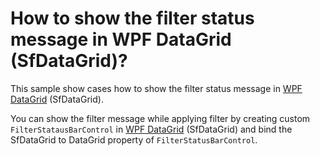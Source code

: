 # How to show the filter status message in WPF DataGrid (SfDataGrid)?

This sample show cases how to show the filter status message in [WPF DataGrid](www.syncfusion.com/wpf-ui-controls/datagrid) (SfDataGrid).

You can show the filter message while applying filter by creating custom `FilterStatausBarControl` in [WPF DataGrid](https://www.syncfusion.com/wpf-controls/datagrid) (SfDataGrid) and bind the SfDataGrid to DataGrid property of `FilterStatusBarControl`.